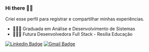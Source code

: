 ### Hi there 🤘🏼

Criei esse perfil para registrar e compartilhar minhas experiências.

* 👩🏻‍🎓 Graduada em Análise e Desenvolvimento de Sistemas <br />
* 👩🏻‍💻 Futura Desenvolvedora Full Stack - Resilia Educação


[![Linkedin Badge](https://img.shields.io/badge/-Luiza%20Biassi-fad2e1?style=flat-square&logo=Linkedin&logoColor=black&link=https://www.linkedin.com/in/luizzzabiassi/)](https://www.linkedin.com/in/luizzzabiassi//) [![Gmail Badge](https://img.shields.io/badge/-luiza.biassi@gmail.com-fad2e1?style=flat-square&logo=Gmail&logoColor=black&link=mailto:luiza.biassi@gmail.com)](mailto:luiza.biassi@gmail.com) 

